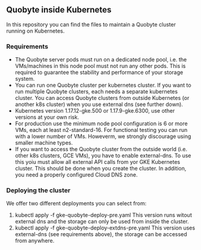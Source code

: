 ## Quobyte inside Kubernetes

In this repository you can find the files to maintain a Quobyte cluster running on Kubernetes.

### Requirements

* The Quobyte server pods must run on a dedicated node pool, i.e. the VMs/machines in this node pool must not run any other pods. This is required to guarantee the stability and performance of your storage system.
* You can run one Quobyte cluster per kubernetes cluster. If you want to run multiple Quobyte clusters, each needs a separate kubernetes cluster. You can access Quobyte clusters from outside Kubernetes (or another k8s cluster) when you use external dns (see further down).
* Kubernetes version 1.17.12-gke.500 or 1.17.9-gke.6300, use other versions at your own risk.
* For production use the minimum node pool configuration is 6 or more VMs, each at least n2-standard-16. For functional testing you can run with a lower number of VMs. Howeverm, we strongly discourage using smaller machine types.
* If you want to access the Quobyte cluster from the outside world (i.e. other k8s clusters, GCE VMs), you have to enable external-dns. To use this yoiu must allow all external API calls from yor GKE Kubernetes cluster. This should be done when you create the cluster. In addition, you need a properly configured Cloud DNS zone.

### Deploying the cluster

We offer two different deployments you can select from:

1. kubectl apply -f gke-quobyte-deploy-pre.yaml
   This version runs witout external dns and the storage can only be used from inside the cluster.
2. kubectl apply -f gke-quobyte-deploy-extdns-pre.yaml
   This version uses external-dns (see requirements above), the storage can be accessed from anywhere.
